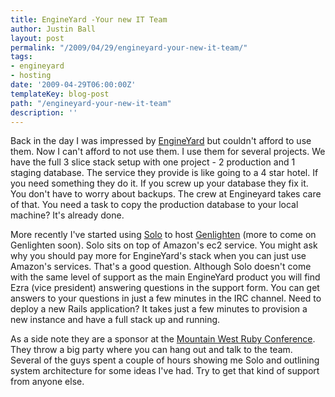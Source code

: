 ```yaml
---
title: EngineYard -Your new IT Team
author: Justin Ball
layout: post
permalink: "/2009/04/29/engineyard-your-new-it-team/"
tags:
- engineyard
- hosting
date: '2009-04-29T06:00:00Z'
templateKey: blog-post
path: "/engineyard-your-new-it-team"
description: ''
---
```


Back in the day I was impressed by [EngineYard][1] but couldn't afford to use them. Now I can't afford to not use them. I use them for several projects. We have the full 3 slice stack setup with one project - 2 production and 1 staging database. The service they provide is like going to a 4 star hotel. If you need something they do it. If you screw up your database they fix it. You don't have to worry about backups. The crew at Engineyard takes care of that. You need a task to copy the production database to your local machine? It's already done.

 [1]: http://www.engineyard.com

More recently I've started using [Solo][2] to host [Genlighten][3] (more to come on Genlighten soon). Solo sits on top of Amazon's ec2 service. You might ask why you should pay more for EngineYard's stack when you can just use Amazon's services. That's a good question. Although Solo doesn't come with the same level of support as the main EngineYard product you will find Ezra (vice president) answering questions in the support form. You can get answers to your questions in just a few minutes in the IRC channel. Need to deploy a new Rails application? It takes just a few minutes to provision a new instance and have a full stack up and running.

 [2]: http://www.engineyard.com/solo
 [3]: http://www.genlighten.com

As a side note they are a sponsor at the [Mountain West Ruby Conference][4]. They throw a big party where you can hang out and talk to the team. Several of the guys spent a couple of hours showing me Solo and outlining system architecture for some ideas I've had. Try to get that kind of support from anyone else.

 [4]: http://mtnwestrubyconf.org/2009/
